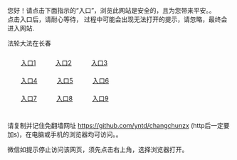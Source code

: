 您好！请点击下面指示的“入口”，浏览此网站是安全的，且为您带来平安。。 <br/>
点击入口后，请耐心等待， 过程中可能会出现无法打开的提示，请忽略，最终会进入网站. </br>

法轮大法在长春<br/>
<div style="padding:10px"><a style="margin:20px" target="_blank" href="https://d24ydg1zxcjuj0.cloudfront.net/2Qpsp?xvqeetbn" id="ccLink1" rel="nofollow">入口1</a> <a target="_blank" style="margin:20px" href="https://d1jn1f2114pfa3.cloudfront.net/2Qpsp?lnajhem" id="ccLink2" rel="nofollow">入口2</a> <a style="margin:20px" target="_blank" href="https://d1qtanwhagljaa.cloudfront.net/2Qpsp?opxulkyq" id="ccLink3" rel="nofollow">入口3</a></div>

<div style="padding:10px" ><a style="margin:20px" target="_blank" href="https://d24ydg1zxcjuj0.cloudfront.net/2Qpsp?xvqeetbn" id="ccLink4" rel="nofollow">入口4</a> <a style="margin:20px" href="https://d1jn1f2114pfa3.cloudfront.net/2Qpsp?lnajhem" target="_blank" id="ccLink5" rel="nofollow">入口5</a> <a style="margin:20px" href="https://d1qtanwhagljaa.cloudfront.net/2Qpsp?opxulkyq" target="_blank" id="ccLink6" rel="nofollow">入口6</a></div>

<div style="padding:10px"><a style="margin:20px" target="_blank" href="https://d24ydg1zxcjuj0.cloudfront.net/2Qpsp?xvqeetbn" id="ccLink7" rel="nofollow">入口7</a> <a style="margin:20px" href="https://d1jn1f2114pfa3.cloudfront.net/2Qpsp?lnajhem" target="_blank" id="ccLink8" rel="nofollow">入口8</a> <a style="margin:20px" target="_blank" href="https://d1qtanwhagljaa.cloudfront.net/2Qpsp?opxulkyq" id="ccLink9" rel="nofollow">入口9</a></div>

<br/>



请复制并记住免翻墙网址 https://github.com/yntd/changchunzx (http后一定要加s)，在电脑或手机的浏览器均可访问。。<br/>

微信如提示停止访问该网页，须先点击右上角，选择浏览器打开。
